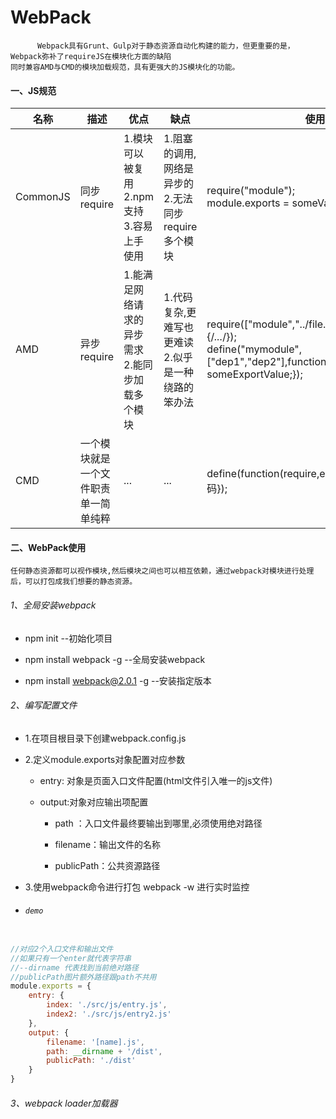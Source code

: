 # WebPack
          Webpack具有Grunt、Gulp对于静态资源自动化构建的能力，但更重要的是，Webpack弥补了requireJS在模块化方面的缺陷
    同时兼容AMD与CMD的模块加载规范，具有更强大的JS模块化的功能。

#### 一、JS规范

|名称|描述|优点|缺点|使用方法|
|-|-|-|-|-|
|CommonJS|同步require|1.模块可以被复用</br>2.npm支持</br>3.容易上手使用|1.阻塞的调用,网络是异步的</br>2.无法同步require多个模块| require("module");</br>module.exports = someValue;|
|AMD|异步require|1.能满足网络请求的异步需求</br>2.能同步加载多个模块|1.代码复杂,更难写也更难读</br>2.似乎是一种绕路的笨办法|require(["module","../file.js"],function(module,file){/*...*/});</br>define("mymodule",["dep1","dep2"],function(d1,d2){return someExportValue;});|
|CMD|一个模块就是一个文件职责单一简单纯粹|...|...|define(function(require,exports,module){//模块代码});|



#### 二、WebPack使用

    任何静态资源都可以视作模块,然后模块之间也可以相互依赖，通过webpack对模块进行处理后，可以打包成我们想要的静态资源。
        
###### 1、全局安装webpack

 - npm init --初始化项目

 - npm install webpack -g  --全局安装webpack
 - npm install webpack@2.0.1 -g --安装指定版本
 
###### 2、编写配置文件

 - 1.在项目根目录下创建webpack.config.js

 - 2.定义module.exports对象配置对应参数
     - entry: 对象是页面入口文件配置(html文件引入唯一的js文件)
     
     - output:对象对应输出项配置
     
       - path ：入口文件最终要输出到哪里,必须使用绝对路径
       
       - filename：输出文件的名称
       
       - publicPath：公共资源路径
 - 3.使用webpack命令进行打包 webpack -w 进行实时监控

- ###### `demo`
```.js

//对应2个入口文件和输出文件
//如果只有一个enter就代表字符串
//--dirname 代表找到当前绝对路径
//publicPath图片额外路径跟path不共用
module.exports = {
    entry: {
        index: './src/js/entry.js',
        index2: './src/js/entry2.js'
    },
    output: {
        filename: '[name].js',
        path: __dirname + '/dist',
        publicPath: './dist'
    }
}
```
###### 3、webpack loader加载器
